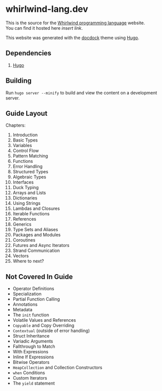 # whirlwind-lang.dev

This is the source for the [Whirlwind programming language](https://github.com/ComedicChimera/whirlwind) website.  
You can find it hosted here *insert link*.

This website was generated with the [docdock](https://docdock.netlify.app/) theme using [Hugo](https://gohugo.io/).


## Dependencies

1. [Hugo](https://gohugo.io/getting-started/installing/)

## Building

Run `hugo server --minify` to build and view the content on a development server.

## Guide Layout

Chapters:

1. Introduction
2. Basic Types
3. Variables
4. Control Flow
5. Pattern Matching
6. Functions
7. Error Handling
8. Structured Types
9. Algebraic Types
10. Interfaces
11. Duck Typing
12. Arrays and Lists
13. Dictionaries
14. Using Strings
15. Lambdas and Closures
16. Iterable Functions
17. References
18. Generics
19. Type Sets and Aliases
20. Packages and Modules
21. Coroutines
22. Futures and Async Iterators
23. Strand Communication
24. Vectors
25. Where to next?

## Not Covered In Guide

- Operator Definitions
- Specialization
- Partial Function Calling
- Annotations
- Metadata
- The `init` function
- Volatile Values and References
- `Copyable` and Copy Overriding
- `Contextual` (outside of error handling)
- Struct Inheritance
- Variadic Arguments
- Fallthrough to Match
- With Expressions
- Inline If Expressions
- Bitwise Operators
- `HeapCollection` and Collection Constructors
- `when` Conditions
- Custom Iterators
- The `yield` statement


